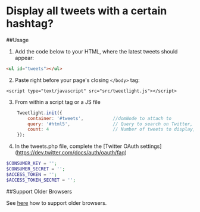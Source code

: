 Display all tweets with a certain hashtag?
==========

##Usage
1. Add the code below to your HTML, where the latest tweets should appear:
```html
<ul id="tweets"></ul>
```

2. Paste right before your page's closing `</body>` tag:
```console
<script type="text/javascript" src="src/tweetlight.js"></script>
```

3. From within a script tag or a JS file
```javascript   
    Tweetlight.init({
        container: '#tweets',           //domNode to attach to
        query: '#html5',                // Query to search on Twitter, default 'twitter'
        count: 4                        // Number of tweets to display, default 5
    });
```

4. In the tweets.php file, complete the [Twitter OAuth settings] (https://dev.twitter.com/docs/auth/oauth/faq)
```php
$CONSUMER_KEY = '';
$CONSUMER_SECRET = '';
$ACCESS_TOKEN = '';
$ACCESS_TOKEN_SECRET = '';
```

##Support Older Browsers

See [here](https://github.com/pinceladasdaweb/tweetlight/tree/master/hashtags/src/older-browsers) how to support older browsers.